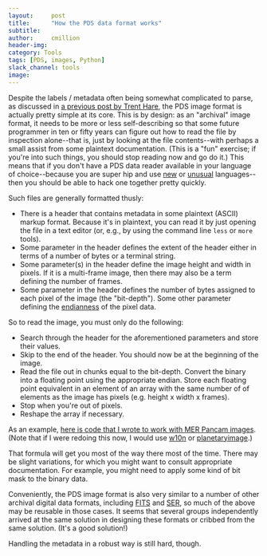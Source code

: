 ```yaml
---
layout:     post
title:      "How the PDS data format works"
subtitle:   
author:     cmillion
header-img:
category: Tools
tags: [PDS, images, Python]
slack_channel: tools
image:
---
```


Despite the labels / metadata often being somewhat complicated to parse, as discussed in [a previous post by Trent Hare](https://openplanetary.github.io/blog/tools/pds-interoperable-format.html), the PDS image format is actually pretty simple at its core. This is by design: as an "archival" image format, it needs to be more or less self-describing so that some future programmer in ten or fifty years can figure out how to read the file by inspection alone--that is, just by looking at the file contents--with perhaps a small assist from some plaintext documentation. (This is a "fun" exercise; if you're into such things, you should stop reading now and go do it.) This means that if you don't have a PDS data reader available in your language of choice--because you are super hip and use [new](https://en.wikipedia.org/wiki/Julia_(programming_language)) or [unusual](https://en.wikipedia.org/wiki/Whitespace_(programming_language)) languages--then you should be able to hack one together pretty quickly.

Such files are generally formatted thusly:
* There is a header that contains metadata in some plaintext (ASCII) markup format. Because it's in plaintext, you can read it by just opening the file in a text editor (or, e.g., by using the command line `less` or `more` tools).
* Some parameter in the header defines the extent of the header either in terms of a number of bytes or a terminal string.
* Some parameter(s) in the header define the image height and width in pixels. If it is a multi-frame image, then there may also be a term defining the number of frames.
* Some parameter in the header defines the number of bytes assigned to each pixel of the image (the "bit-depth"). Some other parameter defining the [endianness](https://en.wikipedia.org/wiki/Endianness) of the pixel data.

So to read the image, you must only do the following:
* Search through the header for the aforementioned parameters and store their values.
* Skip to the end of the header. You should now be at the beginning of the image.
* Read the file out in chunks equal to the bit-depth. Convert the binary into a floating point using the appropriate endian. Store each floating point equivalent in an element of an array with the same number of of elements as the image has pixels (e.g. height x width x frames).
* Stop when you're out of pixels.
* Reshape the array if necessary.

As an example, [here is code that I wrote to work with MER Pancam images](https://github.com/cmillion/pds-util/blob/master/src/pds.py). (Note that if I were redoing this now, I would use [w10n](http://openplanetary.co/blog/tools/w10n.html#comment-2908161700) or [planetaryimage](https://github.com/planetarypy/planetaryimage).)

That formula will get you most of the way there most of the time. There may be slight variations, for which you might want to consult appropriate documentation. For example, you might need to apply some kind of bit mask to the binary data.

Conveniently, the PDS image format is also very similar to a number of other archival digital data formats, including [FITS](https://en.wikipedia.org/wiki/FITS) and [SER](https://free-astro.org/index.php/SER), so much of the above may be reusable in those cases. It seems that several groups independently arrived at the same solution in designing these formats or cribbed from the same solution. (It's a good solution!)

Handling the metadata in a robust way is still hard, though.
